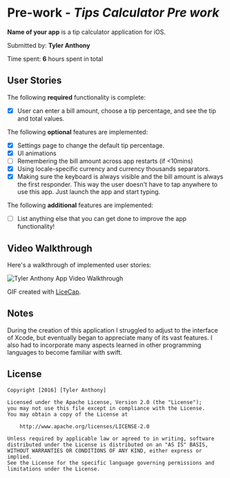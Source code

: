 # Pre-work - *Tips Calculator Pre work*

**Name of your app** is a tip calculator application for iOS.

Submitted by: **Tyler Anthony**

Time spent: **6** hours spent in total

## User Stories

The following **required** functionality is complete:
* [x] User can enter a bill amount, choose a tip percentage, and see the tip and total values.

The following **optional** features are implemented:
* [x] Settings page to change the default tip percentage.
* [x] UI animations
* [ ] Remembering the bill amount across app restarts (if <10mins)
* [x] Using locale-specific currency and currency thousands separators.
* [x] Making sure the keyboard is always visible and the bill amount is always the first responder. This way the user doesn't have to tap anywhere to use this app. Just launch the app and start typing.

The following **additional** features are implemented:

- [ ] List anything else that you can get done to improve the app functionality!

## Video Walkthrough 

Here's a walkthrough of implemented user stories:

<img src='http://i.imgur.com/CAE8QOp.gif' title='Tyler Anthony App Video Walkthrough' alt='Tyler Anthony App Video Walkthrough' />

GIF created with [LiceCap](http://www.cockos.com/licecap/).

## Notes

During the creation of this application I struggled to adjust to the interface of Xcode, but eventually began to appreciate many of its vast features. I also had to incorporate many aspects learned in other programming languages to become familiar with swift.


## License

    Copyright [2016] [Tyler Anthony]

    Licensed under the Apache License, Version 2.0 (the "License");
    you may not use this file except in compliance with the License.
    You may obtain a copy of the License at

        http://www.apache.org/licenses/LICENSE-2.0

    Unless required by applicable law or agreed to in writing, software
    distributed under the License is distributed on an "AS IS" BASIS,
    WITHOUT WARRANTIES OR CONDITIONS OF ANY KIND, either express or implied.
    See the License for the specific language governing permissions and
    limitations under the License.
